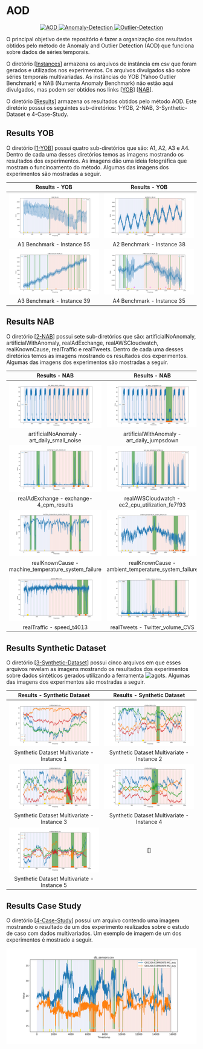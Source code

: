 # AOD

<p align="center">
  <a href="#">
    <img src="https://img.shields.io/badge/AOD-brightgreen.svg" alt="AOD">
  </a>
  <a href="#">
    <img src="https://img.shields.io/badge/Anomaly-Detection-blue.svg" alt="Anomaly-Detection">
  </a>
  <a href="#">
    <img src="https://img.shields.io/badge/Outlier-Detection-orange.svg" alt="Outlier-Detection">
  </a>
</p>

O principal objetivo deste repositório é fazer a organização dos resultados obtidos pelo método de Anomaly and Outlier Detection (AOD) que funciona sobre dados de séries temporais. 

O diretório [[Instances](./Instances/)] armazena os arquivos de instância em csv que foram gerados e utilizados nos experimentos. Os arquivos divulgados são sobre séries temporais multivariadas. As instâncias do YOB (Yahoo Outlier Benchmark) e NAB (Numenta Anomaly Benchmark) não estão aqui divulgados, mas podem ser obtidos nos links [[YOB](https://webscope.sandbox.yahoo.com/catalog.php?datatype=s\&did=70)] [[NAB](https://github.com/numenta/NAB)].

O diretório [[Results](./Results/)] armazena os resultados obtidos pelo método AOD. Este diretório possui os seguintes sub-diretórios: 1-YOB, 2-NAB, 3-Synthetic-Dataset e 4-Case-Study. 

## Results YOB

O diretório [[1-YOB](./Results/1-YOB/)] possui quatro sub-diretórios que são: A1, A2, A3 e A4. Dentro de cada uma desses diretórios temos as imagens mostrando os resultados dos experimentos. As imagens dão uma ideia fotográfica que mostram o funcinoamento do método. Algumas das imagens dos experimentos são mostradas a seguir. 

| Results - YOB                                          | Results - YOB                                          |
|:------------------------------------------------------:|:------------------------------------------------------:|
| ![](./Results/1-YOB/A1/plot-real_55.csv.svg)           | ![](./Results/1-YOB/A2/plot-synthetic_38.csv.svg)      |
| A1 Benchmark - Instance 55                             | A2 Benchmark - Instance 38                             |
| ![](./Results/1-YOB/A3/plot-A3Benchmark-TS39.csv.svg)  | ![](./Results/1-YOB/A4/plot-A4Benchmark-TS35.csv.svg)  |
| A3 Benchmark - Instance 39                             | A4 Benchmark - Instance 35                             |

## Results NAB

O diretório [[2-NAB](./Results/2-NAB/)] possui sete sub-diretórios que são: artificialNoAnomaly, artificialWithAnomaly, realAdExchange, realAWSCloudwatch, realKnownCause, realTraffic e realTweets. Dentro de cada uma desses diretórios temos as imagens mostrando os resultados dos experimentos. Algumas das imagens dos experimentos são mostradas a seguir. 

| Results - NAB                                             | Results - NAB                                                   |
|:---------------------------------------------------------:|:---------------------------------------------------------------:|
| ![](./Results/2-NAB/artificialNoAnomaly/plot-art_daily_small_noise.csv.svg) | ![](./Results/2-NAB/artificialWithAnomaly/plot-art_daily_jumpsdown.csv.svg) |
| artificialNoAnomaly - art_daily_small_noise               | artificialWithAnomaly - art_daily_jumpsdown                     |
| ![](./Results/2-NAB/realAdExchange/plot-exchange-4_cpm_results.csv.svg) | ![](./Results/2-NAB/realAWSCloudwatch/plot-ec2_cpu_utilization_fe7f93.csv.svg) |
| realAdExchange - exchange-4_cpm_results                   | realAWSCloudwatch - ec2_cpu_utilization_fe7f93                  |
| ![](./Results/2-NAB/realKnownCause/plot-machine_temperature_system_failure.csv.svg)  | ![](./Results/2-NAB/realKnownCause/plot-ambient_temperature_system_failure.csv.svg)  |
| realKnownCause - machine_temperature_system_failure       | realKnownCause - ambient_temperature_system_failure             |
| ![](./Results/2-NAB/realTraffic/plot-speed_t4013.csv.svg) | ![](./Results/2-NAB/realTweets/plot-Twitter_volume_CVS.csv.svg) |
| realTraffic - speed_t4013                                 | realTweets - Twitter_volume_CVS                                 |

## Results Synthetic Dataset

O diretório [[3-Synthetic-Dataset](./Results/3-Synthetic-Dataset/)] possui cinco arquivos em que esses arquivos revelam as imagens mostrando os resultados dos experimentos sobre dados sintéticos gerados utilizando a ferramenta ![agots](https://github.com/KDD-OpenSource/agots). Algumas das imagens dos experimentos são mostradas a seguir. 

| Results - Synthetic Dataset                                    | Results - Synthetic Dataset                                    |
|:--------------------------------------------------------------:|:--------------------------------------------------------------:|
| ![](./Results/3-Synthetic-Dataset/plot-multivariate-1.csv.svg) | ![](./Results/3-Synthetic-Dataset/plot-multivariate-2.csv.svg) |
| Synthetic Dataset Multivariate - Instance 1                    | Synthetic Dataset Multivariate - Instance 2                    |
| ![](./Results/3-Synthetic-Dataset/plot-multivariate-3.csv.svg) | ![](./Results/3-Synthetic-Dataset/plot-multivariate-4.csv.svg) |
| Synthetic Dataset Multivariate - Instance 3                    | Synthetic Dataset Multivariate - Instance 4                    |
| ![](./Results/3-Synthetic-Dataset/plot-multivariate-5.csv.svg) | []                                                             |
| Synthetic Dataset Multivariate - Instance 5                    |                                                                |

## Results Case Study

O diretório [[4-Case-Study](./Results/4-Case-Study/)] possui um arquivo contendo uma imagem mostrando o resultado de um dos experimento realizados sobre o estudo de caso com dados multivariados. Um exemplo de imagem de um dos experimentos é mostrado a seguir. 

![](./Results/4-Case-Study/plot-db_sensors.csv.svg)
